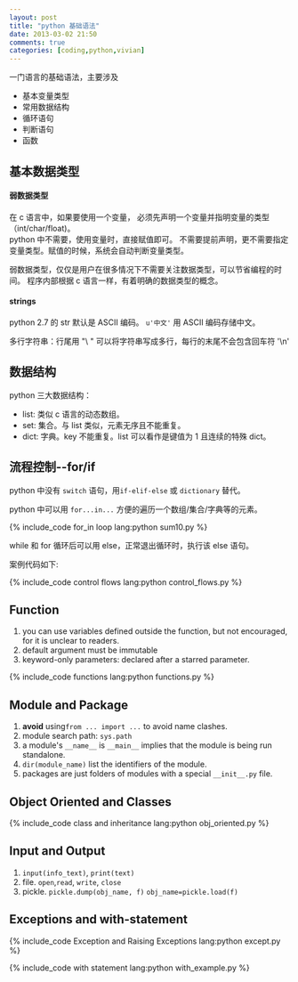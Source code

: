 ```yaml
---
layout: post
title: "python 基础语法"
date: 2013-03-02 21:50
comments: true
categories: [coding,python,vivian]
---
```


一门语言的基础语法，主要涉及

- 基本变量类型
- 常用数据结构
- 循环语句
- 判断语句
- 函数

<!--more-->

基本数据类型
------------------

#### 弱数据类型

在 c 语言中，如果要使用一个变量，
必须先声明一个变量并指明变量的类型（int/char/float)。  
python 中不需要，使用变量时，直接赋值即可。
不需要提前声明，更不需要指定变量类型。赋值的时候，系统会自动判断变量类型。

弱数据类型，仅仅是用户在很多情况下不需要关注数据类型，可以节省编程的时间。
程序内部根据 c 语言一样，有着明确的数据类型的概念。

#### strings  

python 2.7 的 str 默认是 ASCII 编码。
`u'中文'` 用 ASCII 编码存储中文。

多行字符串：行尾用 "\ " 可以将字符串写成多行，每行的末尾不会包含回车符 '\n'

数据结构
--------

python 三大数据结构：

- list: 类似 c 语言的动态数组。
- set: 集合。与 list 类似，元素无序且不能重复。
- dict: 字典。key 不能重复。list 可以看作是键值为 1 且连续的特殊 dict。

流程控制--for/if
----------------

python 中没有 `switch` 语句，用`if-elif-else` 或 `dictionary` 替代。

python 中可以用 `for...in...` 方便的遍历一个数组/集合/字典等的元素。

{% include_code for_in loop lang:python sum10.py %}

while 和 for 循环后可以用 else，正常退出循环时，执行该 else 语句。

案例代码如下:

{% include_code control flows lang:python control_flows.py %}

Function
--------

1. you can use variables defined outside the function, but not encouraged,
    for it is unclear to readers.
3. default argument must be immutable
5. keyword-only parameters: declared after a starred parameter.

{% include_code functions lang:python functions.py %}

Module and Package
------------------

1. **avoid** using`from ... import ...` to avoid name clashes.
2. module search path: `sys.path`
3. a module's `__name__` is `__main__` implies that 
    the module is being run standalone.
4. `dir(module_name)` list the identifiers of the module.
5. packages are just folders of modules with a special `__init__.py` file.

Object Oriented and Classes
---------------------------

{% include_code class and inheritance lang:python obj_oriented.py %}

Input and Output
----------------

1. `input(info_text)`, `print(text)`
2. file. `open`,`read`, `write`, `close`
3. pickle.
	`pickle.dump(obj_name, f)`
	`obj_name=pickle.load(f)`

Exceptions and with-statement
-----------------------------

{% include_code Exception and Raising Exceptions lang:python except.py %}

{% include_code with statement lang:python with_example.py %}
